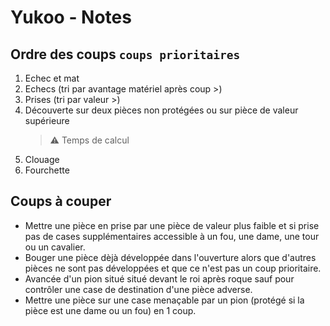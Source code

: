 # Yukoo - Notes

## Ordre des coups `coups prioritaires`

1. Echec et mat
2. Echecs (tri par avantage matériel après coup >)
3. Prises (tri par valeur >)
4. Découverte sur deux pièces non protégées ou sur pièce de valeur supérieure
   > :warning: Temps de calcul
5. Clouage
6. Fourchette

## Coups à couper

- Mettre une pièce en prise par une pièce de valeur plus faible et si prise pas de cases supplémentaires accessible à un fou, une dame, une tour ou un cavalier.
- Bouger une pièce dèjà développée dans l'ouverture alors que d'autres pièces ne sont pas développées et que ce n'est pas un coup prioritaire.
- Avancée d'un pion situé situé devant le roi après roque sauf pour contrôler une case de destination d'une pièce adverse.
- Mettre une pièce sur une case menaçable par un pion (protégé si la pièce est une dame ou un fou) en 1 coup.
